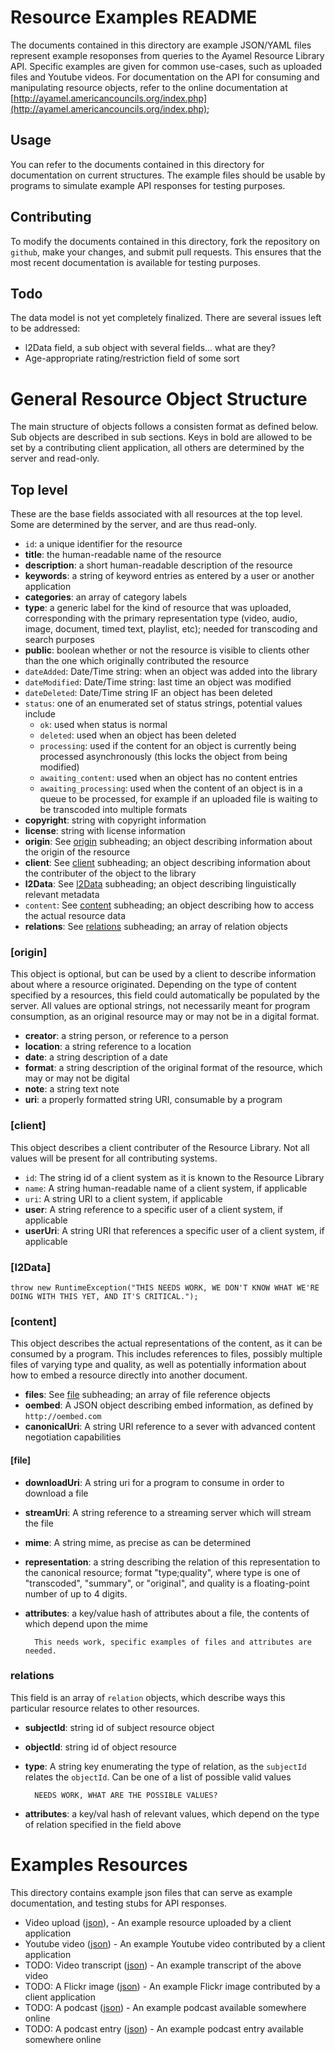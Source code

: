 # Resource Examples README #

The documents contained in this directory are example JSON/YAML files represent example resoponses from queries to the Ayamel Resource Library API.  Specific examples are given for common use-cases, such as uploaded files and Youtube videos.  For documentation on the API for consuming and manipulating resource objects, refer to the online documentation at [http://ayamel.americancouncils.org/index.php](http://ayamel.americancouncils.org/index.php);

## Usage ##

You can refer to the documents contained in this directory for documentation on current structures.  The example files should be usable by programs to simulate example API responses for testing purposes.

## Contributing ##

To modify the documents contained in this directory, fork the repository on `github`, make your changes, and submit pull requests.  This ensures that the most recent documentation is available for testing purposes.

## Todo ##

The data model is not yet completely finalized.  There are several issues left to be addressed:

* l2Data field, a sub object with several fields... what are they?
* Age-appropriate rating/restriction field of some sort

# General Resource Object Structure #

The main structure of objects follows a consisten format as defined below.  Sub objects are described in sub sections. Keys in bold are allowed to be set by a contributing client application, all others are determined by the server and read-only.

## Top level ##

These are the base fields associated with all resources at the top level.  Some are determined by the server, and are thus read-only.

* `id`: a unique identifier for the resource
* **title**: the human-readable name of the resource
* **description**: a short human-readable description of the resource
* **keywords**: a string of keyword entries as entered by a user or another application
* **categories**: an array of category labels
* **type**: a generic label for the kind of resource that was uploaded, corresponding with the primary representation type (video, audio, image, document, timed text, playlist, etc); needed for transcoding and search purposes
* **public**: boolean whether or not the resource is visible to clients other than the one which originally contributed the resource
* `dateAdded`: Date/Time string: when an object was added into the library
* `dateModified`: Date/Time string: last time an object was modified
* `dateDeleted`: Date/Time string IF an object has been deleted
* `status`: one of an enumerated set of status strings, potential values include
	 * `ok`: used when status is normal
	 * `deleted`: used when an object has been deleted
	 * `processing`: used if the content for an object is currently being processed asynchronously (this locks the object from being modified)
	 * `awaiting_content`: used when an object has no content entries
	 * `awaiting_processing`: used when the content of an object is in a queue to be processed, for example if an uploaded file is waiting to be transcoded into multiple formats
* **copyright**: string with copyright information
* **license**: string with license information
* **origin**: See [origin](#origin) subheading; an object describing information about the origin of the resource
* **client**: See [client](#client) subheading; an object describing information about the contributer of the object to the library
* **l2Data**: See [l2Data](#l2Data) subheading; an object describing linguistically relevant metadata
* `content`: See [content](#content) subheading; an object describing how to access the actual resource data
* **relations**: See [relations](#relations) subheading; an array of relation objects

### [origin] ###

This object is optional, but can be used by a client to describe information about where a resource originated.  Depending on the type of content specified by a resources, this field could automatically be populated by the server.  All values are optional strings, not necessarily meant for program consumption, as an original resource may or may not be in a digital format.

* **creator**: a string person, or reference to a person
* **location**: a string reference to a location
* **date**: a string description of a date
* **format**: a string description of the original format of the resource, which may or may not be digital
* **note**: a string text note
* **uri**: a properly formatted string URI, consumable by a program

### [client] ###

This object describes a client contributer of the Resource Library.  Not all values will be present for all contributing systems.

* `id`: The string id of a client system as it is known to the Resource Library
* `name`: A string human-readable name of a client system, if applicable
* `uri`: A string URI to a client system, if applicable
* **user**: A string reference to a specific user of a client system, if applicable
* **userUri**: A string URI that references a specific user of a client system, if applicable

### [l2Data] ###

	throw new RuntimeException("THIS NEEDS WORK, WE DON'T KNOW WHAT WE'RE DOING WITH THIS YET, AND IT'S CRITICAL.");
	
### [content] ###

This object describes the actual representations of the content, as it can be consumed by a program.  This includes references to files, possibly multiple files of varying type and quality, as well as potentially information about how to embed a resource directly into another document.

* **files**: See [file](#file) subheading; an array of file reference objects
* **oembed**: A JSON object describing embed information, as defined by `http://oembed.com`
* **canonicalUri**: A string URI reference to a sever with advanced content negotiation capabilities

#### [file] ####

* **downloadUri**: A string uri for a program to consume in order to download a file
* **streamUri**: A string reference to a streaming server which will stream the file
* **mime**: A string mime, as precise as can be determined
* **representation**: a string describing the relation of this representation to the canonical resource; format "type;quality", where type is one of "transcoded", "summary", or "original", and quality is a floating-point number of up to 4 digits.
* **attributes**: a key/value hash of attributes about a file, the contents of which depend upon the mime

		This needs work, specific examples of files and attributes are needed.

### relations ###

This field is an array of `relation` objects, which describe ways this particular resource relates to other resources.

* **subjectId**: string id of subject resource object
* **objectId**: string id of object resource
* **type**: A string key enumerating the type of relation, as the `subjectId` relates the `objectId`. Can be one of a list of possible valid values
	
		NEEDS WORK, WHAT ARE THE POSSIBLE VALUES?
	
* **attributes**: a key/val hash of relevant values, which depend on the type of relation specified in the field above

# Examples Resources #

This directory contains example json files that can serve as example documentation, and testing stubs for API responses.

* Video upload ([json](example.video.json)),  - An example resource uploaded by a client application
* Youtube video ([json](example.youtube.json)) - An example Youtube video contributed by a client application
* TODO: Video transcript ([json](example.transcript.json)) - An example transcript of the above video
* TODO: A Flickr image ([json](example.flickr.json)) - An example Flickr image contributed by a client application
* TODO: A podcast ([json](example.podcast.json)) - An example podcast available somewhere online
* TODO: A podcast entry ([json](example.podcast_entry.json)) - An example podcast entry available somewhere online